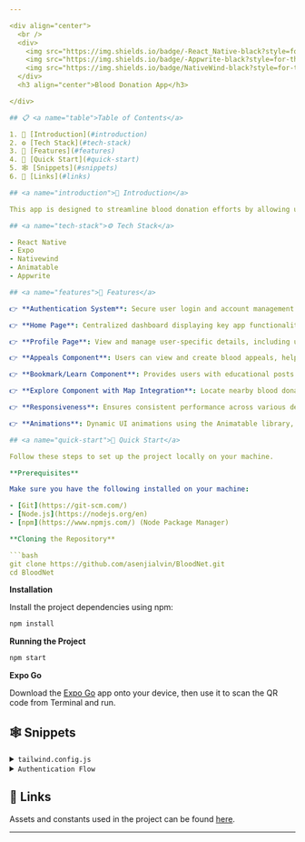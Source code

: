```yaml
---

<div align="center">
  <br />
  <div>
    <img src="https://img.shields.io/badge/-React_Native-black?style=for-the-badge&logoColor=white&logo=react&color=61DAFB" alt="react.js" />
    <img src="https://img.shields.io/badge/-Appwrite-black?style=for-the-badge&logoColor=white&logo=appwrite&color=FD366E" alt="appwrite" />
    <img src="https://img.shields.io/badge/NativeWind-black?style=for-the-badge&logoColor=white&logo=tailwindcss&color=06B6D4" alt="nativewind" />
  </div>
  <h3 align="center">Blood Donation App</h3>

</div>

## 📋 <a name="table">Table of Contents</a>

1. 🤖 [Introduction](#introduction)
2. ⚙️ [Tech Stack](#tech-stack)
3. 🔋 [Features](#features)
4. 🤸 [Quick Start](#quick-start)
5. 🕸️ [Snippets](#snippets)
6. 🔗 [Links](#links)

## <a name="introduction">🤖 Introduction</a>

This app is designed to streamline blood donation efforts by allowing users to create and manage blood appeals, locate nearby donation centers, and engage with educational content. Built with React Native for smooth performance, Nativewind for styling, and powered by Appwrite's backend services, this app combines essential features for a seamless user experience.

## <a name="tech-stack">⚙️ Tech Stack</a>

- React Native
- Expo
- Nativewind
- Animatable
- Appwrite

## <a name="features">🔋 Features</a>

👉 **Authentication System**: Secure user login and account management with email-based authentication.

👉 **Home Page**: Centralized dashboard displaying key app functionalities and blood appeals.

👉 **Profile Page**: View and manage user-specific details, including uploaded blood appeals and activity insights.

👉 **Appeals Component**: Users can view and create blood appeals, helping to address urgent blood shortages.

👉 **Bookmark/Learn Component**: Provides users with educational posts related to blood donation, which can be bookmarked for later reference.

👉 **Explore Component with Map Integration**: Locate nearby blood donation centers using an integrated map feature for easy access to donation sites.

👉 **Responsiveness**: Ensures consistent performance across various devices and screen sizes, optimizing the user experience.

👉 **Animations**: Dynamic UI animations using the Animatable library, enhancing interactivity and engagement throughout the app.

## <a name="quick-start">🤸 Quick Start</a>

Follow these steps to set up the project locally on your machine.

**Prerequisites**

Make sure you have the following installed on your machine:

- [Git](https://git-scm.com/)
- [Node.js](https://nodejs.org/en)
- [npm](https://www.npmjs.com/) (Node Package Manager)

**Cloning the Repository**

```bash
git clone https://github.com/asenjialvin/BloodNet.git
cd BloodNet
```

**Installation**

Install the project dependencies using npm:

```bash
npm install
```

**Running the Project**

```bash
npm start
```

**Expo Go**

Download the [Expo Go](https://expo.dev/go) app onto your device, then use it to scan the QR code from Terminal and run.

## <a name="snippets">🕸️ Snippets</a>

<details>
<summary><code>tailwind.config.js</code></summary>

```javascript
/** @type {import('tailwindcss').Config} */
module.exports = {
  content: ["./app/**/*.{js,jsx,ts,tsx}", "./components/**/*.{js,jsx,ts,tsx}"],
  theme: {
    extend: {
      colors: {
        // Set the primary colors for the theme
        primary: "#161622",
        secondary: {
          DEFAULT: "#FF0000", // Red color for content
          100: "#FF0000",
          200: "#FF2626",
        },
        black: {
          DEFAULT: "#000000", // Black color for content
          100: "#1E1E2D",
          200: "#232533",
        },
        gray: {
          100: "#CDCDE0", // This can remain for gray elements if needed
        },
        // Define the background color as white
        background: {
          DEFAULT: "#FFFFFF", // White background
        },
      },
      backgroundColor: (theme) => ({
        ...theme('colors'),
        primary: theme('colors.background.DEFAULT'), // Using white as the primary background
      }),
      textColor: (theme) => ({
        ...theme('colors'),
        primary: theme('colors.black.DEFAULT'), // Black as the primary text color
        secondary: theme('colors.secondary.DEFAULT'), // Red as the secondary text color
      }),
      fontFamily: {
        pthin: ["Poppins-Thin", "sans-serif"],
        pextralight: ["Poppins-ExtraLight", "sans-serif"],
        plight: ["Poppins-Light", "sans-serif"],
        pregular: ["Poppins-Regular", "sans-serif"],
        pmedium: ["Poppins-Medium", "sans-serif"],
        psemibold: ["Poppins-SemiBold", "sans-serif"],
        pbold: ["Poppins-Bold", "sans-serif"],
        pextrabold: ["Poppins-ExtraBold", "sans-serif"],
        pblack: ["Poppins-Black", "sans-serif"],
      },
    },
  },
  plugins: [],
};

```

</details>

<details>
<summary><code>Authentication Flow</code></summary>

```javascript
const [user, setUser] = useState(null);

useEffect(() => {
  // Logic to check if the user is authenticated
  checkAuth();
}, []);

const checkAuth = async () => {
  const userInfo = await getUserInfo(); // Replace with actual authentication logic
  setUser(userInfo);
};
```

</details>

## <a name="links">🔗 Links</a>

Assets and constants used in the project can be found [here](https://github.com/asenjialvin).


--- 
```



